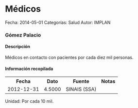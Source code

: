 Médicos
=====

Fecha: 2014-05-01
Categorías: Salud
Autor: IMPLAN

### Gómez Palacio

#### Descripción

Médicos en contacto con pacientes por cada diez mil personas.

#### Información recopilada

<table class="table table-hover table-bordered">
  <tr><th>Fecha</th><th>Dato</th><th>Fuente</th><th>Notas</th></tr>
  <tr><td>2012-12-31</td><td>4.5000</td><td>SINAIS (SSA)</td><td></td></tr>
</table>

Unidad: Por cada 10 mil.

